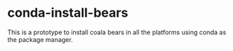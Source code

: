 # conda-install-bears
This is a prototype to install coala bears in all the platforms using conda as the package manager.
